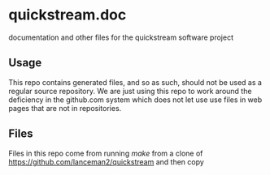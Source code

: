 # quickstream.doc
documentation and other files for the quickstream software project

## Usage
This repo contains generated files, and so as such, should not be used as a
regular source repository.  We are just using this repo to work around the
deficiency in the github.com system which does not let use use files in
web pages that are not in repositories.

## Files
Files in this repo come from running *make* from a clone of
https://github.com/lanceman2/quickstream and then copy




